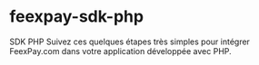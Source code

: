 # feexpay-sdk-php
SDK PHP Suivez ces quelques étapes très simples pour intégrer FeexPay.com dans votre application développée avec PHP.
